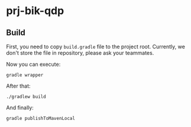 # prj-bik-qdp

## Build
First, you need to copy `build.gradle` file to the project root.
Currently, we don't store the file in repository, please ask your teammates.

Now you can execute:

`
gradle wrapper
`

After that:

`
./gradlew build
`

And finally:

`
gradle publishToMavenLocal
`